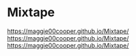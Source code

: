 # Mixtape 
https://maggie00cooper.github.io/Mixtape/
https://maggie00cooper.github.io/Mixtape/
https://maggie00cooper.github.io/Mixtape/

